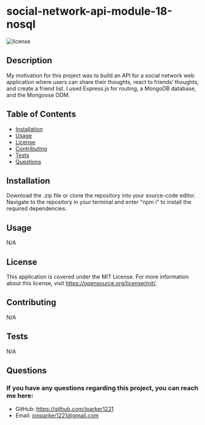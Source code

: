 # social-network-api-module-18-nosql

![license](https://img.shields.io/badge/license-MIT-green)

## Description

My motivation for this project was to build an API for a social network web application where users can share their thoughts, react to friends’ thoughts, and create a friend list. I used Express.js for routing, a MongoDB database, and the Mongoose ODM.

## Table of Contents

- [Installation](#installation)
- [Usage](#usage)
- [License](#license)
- [Contributing](#contributing)
- [Tests](#tests)
- [Questions](#questions)

## Installation

Download the .zip file or clone the repository into your source-code editor. Navigate to the repository in your terminal and enter "npm i" to install the required dependencies.

## Usage

N/A

## License

This application is covered under the MIT License. For more information about this license, visit https://opensource.org/license/mit/.

## Contributing

N/A

## Tests

N/A

## Questions

### If you have any questions regarding this project, you can reach me here:

- GitHub: https://github.com/jparker1221
- Email: jonparker1221@gmail.com